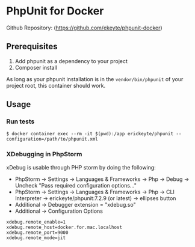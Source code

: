 # PhpUnit for Docker

Github Repository: (https://github.com/ekeyte/phpunit-docker)

## Prerequisites

1. Add phpunit as a dependency to your project 
2. Composer install

As long as your phpunit installation is in the `vendor/bin/phpunit` of your project root, this container should work.

## Usage

### Run tests

```
$ docker container exec --rm -it $(pwd):/app erickeyte/phpunit --configuration=/path/to/phpunit.xml
```

### XDebugging in PhpStorm

xDebug is usable through PHP storm by doing the following:

* PhpStorm -> Settings -> Languages & Frameworks -> Php -> Debug -> Uncheck "Pass required configuration options..."
* PhpStorm -> Settings -> Languages & Frameworks -> Php -> CLI Interpreter -> erickeyte/phpunit:7.2.9 (or latest) -> ellipses button
* Additional -> Debugger extension = "xdebug.so"
* Additional -> Configuration Options

```
xdebug.remote_enable=1
xdebug.remote_host=docker.for.mac.localhost
xdebug.remote_port=9000
xdebug.remote_mode=jit
```